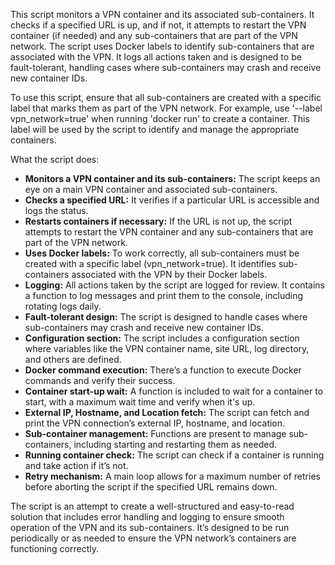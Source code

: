This script monitors a VPN container and its associated sub-containers. It checks if a specified URL is up, and if not, it attempts to restart the VPN container (if needed) and any sub-containers that are part of the VPN network.
The script uses Docker labels to identify sub-containers that are associated with the VPN. It logs all actions taken and is designed to be fault-tolerant, handling cases where sub-containers may crash and receive new container IDs.

To use this script, ensure that all sub-containers are created with a specific label that marks them as part of the VPN network. For example, use '--label vpn_network=true' when running 'docker run' to create a container. This label will be used by the script to identify and manage the appropriate containers.

What the script does:

- **Monitors a VPN container and its sub-containers:** The script keeps an eye on a main VPN container and associated sub-containers.
- **Checks a specified URL:** It verifies if a particular URL is accessible and logs the status.
- **Restarts containers if necessary:** If the URL is not up, the script attempts to restart the VPN container and any sub-containers that are part of the VPN network.
- **Uses Docker labels:** To work correctly, all sub-containers must be created with a specific label (vpn_network=true). It identifies sub-containers associated with the VPN by their Docker labels.
- **Logging:** All actions taken by the script are logged for review. It contains a function to log messages and print them to the console, including rotating logs daily.
- **Fault-tolerant design:** The script is designed to handle cases where sub-containers may crash and receive new container IDs.
- **Configuration section:** The script includes a configuration section where variables like the VPN container name, site URL, log directory, and others are defined.
- **Docker command execution:** There’s a function to execute Docker commands and verify their success.
- **Container start-up wait:** A function is included to wait for a container to start, with a maximum wait time and verify when it's up.
- **External IP, Hostname, and Location fetch:** The script can fetch and print the VPN connection’s external IP, hostname, and location.
- **Sub-container management:** Functions are present to manage sub-containers, including starting and restarting them as needed.
- **Running container check:** The script can check if a container is running and take action if it’s not.
- **Retry mechanism:** A main loop allows for a maximum number of retries before aborting the script if the specified URL remains down.

The script is an attempt to create a well-structured and easy-to-read solution that includes error handling and logging to ensure smooth operation of the VPN and its sub-containers. It’s designed to be run periodically or as needed to ensure the VPN network’s containers are functioning correctly.
